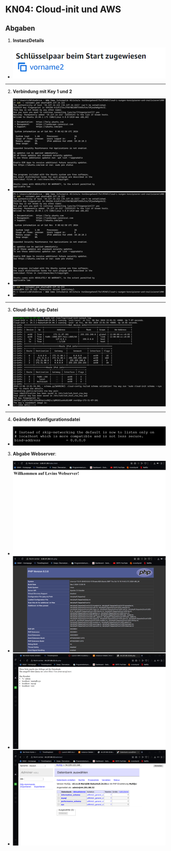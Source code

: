 # KN04: Cloud-init und AWS

## Abgaben

1. **InstanzDetails**
- ![alt InstanzDetailsKey](InstanzDetailsKey.png)

---

2. **Verbindung mit Key 1 und 2**
- ![alt LoginKey1](LoginKey1_1.png)
- ![alt LoginKey1](LoginKey1_1.png)
- ![alt LoginKey2](LoginKey2.png)

---

3. **Cloud-Init-Log-Datei**
- ![alt CloudInitOutput](cloud_init_output.png)

---

4. **Geänderte Konfigurationsdatei**

- ![alt Geänderte Konfigurationsdatei](Konfigurationsdatei.png)

3. **Abgabe Webserver**:

- ![alt Aufruf index.html](Aufruf_Index-html.png)
- ![alt Aufruf info.php](Aufruf_Info-php.png)
- ![alt Aufruf db.php](Aufruf_Db-php.png)
- ![alt Zugriff adminer](Zugriff_Adminer.png)